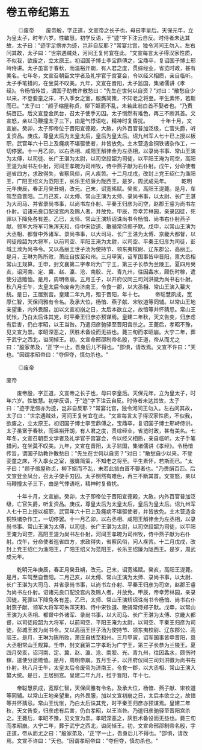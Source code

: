 # 卷五帝纪第五

 　　◎废帝 　　废帝殷，字正道，文宣帝之长子也，母曰李皇后。天保元年，立为皇太子，时年六岁。性敏慧。初学反语，于"迹"字下注云自反。时侍者未达其故，太子曰："迹字足傍亦为迹，岂非自反耶？"常宴北宫，独令河间王勿入。左右问其故，太子曰："世宗遇贼处，河间王复何宜在此。"文宣每言太子得汉家性质，不似我，欲废之，立太原王。初诏国子博士李宝鼎傅之，宝鼎卒，复诏国子博士邢峙侍讲。太子虽富于春秋，而温裕开朗，有人君之度，贯综经业，省览时政，甚有美名。七年冬，文宣召朝臣文学者及礼学官于宫宴会，令以经义相质，亲自临听。太子手笔措问，在坐莫不叹美。九年，文宣在晋阳，太子监国，集诸儒讲《孝经》。令杨愔传旨，谓国子助教许散愁曰："先生在世何以自资？"对曰："散愁自少以来，不登娈童之床，不入季女之室，服膺简策，不知老之将至。平生素怀，若斯而已。"太子曰："颜子缩屋称贞，柳下妪而不乱，未若此翁白首不娶者也。"乃赉绢百匹。后文宣登金凤台，召太子使手刃囚。太子恻然有难色，再三不断其首。文宣怒，亲以马鞭撞太子三下，由是气悸语吃，精神时复昏扰。 　　十年十月，文宣崩。癸卯，太子即帝位于晋阳宣德殿，大赦，内外百官普加泛级，亡官失爵，听复资品。庚戌，尊皇太后为太皇太后，皇后为皇太后。诏九州军人七十已上授以板职，武官年六十已上及癃病不堪驱使者，并皆放免。土木营造金铜铁诸杂作工，一切停罢。十一月乙卯，以右丞相、咸阳王斛律金为左丞相，以录尚书事、常山王演为太傅，以司徒、长广王湛为太尉，以司空段韶为司徒，以平阳王淹为司空，高阳王湜为尚书左仆射，河间王孝琬为司州牧，侍中燕子献为右仆射。戊午，分命使者巡省四方，求政得失，省察风俗，问人疾苦。十二月戊戌，改封上党王绍仁为渔阳王，广阳王绍义为范阳王，长乐王绍廉为陇西王。是岁，周武成元年。 　　乾明元年庚辰，春正月癸丑朔，改元。己末，诏宽徭赋。癸亥，高阳王湜薨。是月，车驾至自晋阳。二月己亥，以太傅、常山王演为太师、录尚书事，以太尉、长广王湛为大司马、并省录尚书事，以尚书左仆射、平秦王归彦为司空，赵郡王睿为尚书左仆射。诏诸元良口配没宫内及赐人者，并放免。甲辰，帝幸芳林园，亲录囚徒，死罪以下降免各有差。乙巳，太师、常山王演矫诏诛尚书令杨愔、尚书右仆射燕子献、领军大将军可朱浑天和、侍中宋钦道、散骑常侍郑子默。戊申，以常山王演为大丞相、都督中外诸军、录尚书事，以大司马、长广王湛为太傅、京畿大都督，以司徒段韶为大将军，以前司空、平阳王淹为太尉，以司空、平秦王归彦为司徒，彭城王浟为尚书令。又以高丽王世子汤为使持节、领东夷校尉、辽东郡公、高丽王。是月，王琳为陈所败，萧庄自拔至和州。三月甲寅，诏军国事皆申晋阳，禀大丞相常山王规算。壬申，封文襄第二字孝珩为广宁王，第三子长恭为兰陵王。夏四月癸亥，诏河南、定、冀、赵、瀛、沧、南胶、光、青九州，往因螽水，颇伤时稼，遣使分途赡恤。是月，周明帝崩。五月壬子，以开府仪同三司刘洪徽为尚书右仆射。秋八月壬午，太皇太后令废帝为济南王，令食一郡，以大丞相、常山王演入纂大统。是日，王居别宫。皇建二年九月，殂于晋阳，年十七。 　　帝聪慧夙成，宽厚仁智，天保间雅有令名。及承大位，杨愔、燕子献、宋钦道等同辅。以常山王地亲望重，内外畏服，加以文宣初崩之日，太后本欲立之，故愔等并怀猜忌。常山王忧怅，乃白太后诛其党，时平秦王归彦亦预谋焉。皇建二年秋，天文告变，归彦虑有后害，仍白孝昭，以王当咎。乃遣归彦驰驿至晋阳宫杀之。王薨后，孝昭不豫，见文宣为祟。孝昭深恶之，厌胜术备设而无益也。薨三旬而孝昭崩。大宁二年，葬于武宁之西北，谥闵悼王。初，文宣命邢邵制帝名殷，字正道，帝从而尤之曰："殷家弟及，'正'字一止，吾身后儿不得也。"邵惧，请改焉。文宣不许曰："天也。"因谓孝昭帝曰："夺但夺，慎勿杀也。"

 　　◎废帝

废帝

　　废帝殷，字正道，文宣帝之长子也，母曰李皇后。天保元年，立为皇太子，时年六岁。性敏慧。初学反语，于"迹"字下注云自反。时侍者未达其故，太子曰："迹字足傍亦为迹，岂非自反耶？"常宴北宫，独令河间王勿入。左右问其故，太子曰："世宗遇贼处，河间王复何宜在此。"文宣每言太子得汉家性质，不似我，欲废之，立太原王。初诏国子博士李宝鼎傅之，宝鼎卒，复诏国子博士邢峙侍讲。太子虽富于春秋，而温裕开朗，有人君之度，贯综经业，省览时政，甚有美名。七年冬，文宣召朝臣文学者及礼学官于宫宴会，令以经义相质，亲自临听。太子手笔措问，在坐莫不叹美。九年，文宣在晋阳，太子监国，集诸儒讲《孝经》。令杨愔传旨，谓国子助教许散愁曰："先生在世何以自资？"对曰："散愁自少以来，不登娈童之床，不入季女之室，服膺简策，不知老之将至。平生素怀，若斯而已。"太子曰："颜子缩屋称贞，柳下妪而不乱，未若此翁白首不娶者也。"乃赉绢百匹。后文宣登金凤台，召太子使手刃囚。太子恻然有难色，再三不断其首。文宣怒，亲以马鞭撞太子三下，由是气悸语吃，精神时复昏扰。

　　十年十月，文宣崩。癸卯，太子即帝位于晋阳宣德殿，大赦，内外百官普加泛级，亡官失爵，听复资品。庚戌，尊皇太后为太皇太后，皇后为皇太后。诏九州军人七十已上授以板职，武官年六十已上及癃病不堪驱使者，并皆放免。土木营造金铜铁诸杂作工，一切停罢。十一月乙卯，以右丞相、咸阳王斛律金为左丞相，以录尚书事、常山王演为太傅，以司徒、长广王湛为太尉，以司空段韶为司徒，以平阳王淹为司空，高阳王湜为尚书左仆射，河间王孝琬为司州牧，侍中燕子献为右仆射。戊午，分命使者巡省四方，求政得失，省察风俗，问人疾苦。十二月戊戌，改封上党王绍仁为渔阳王，广阳王绍义为范阳王，长乐王绍廉为陇西王。是岁，周武成元年。

　　乾明元年庚辰，春正月癸丑朔，改元。己末，诏宽徭赋。癸亥，高阳王湜薨。是月，车驾至自晋阳。二月己亥，以太傅、常山王演为太师、录尚书事，以太尉、长广王湛为大司马、并省录尚书事，以尚书左仆射、平秦王归彦为司空，赵郡王睿为尚书左仆射。诏诸元良口配没宫内及赐人者，并放免。甲辰，帝幸芳林园，亲录囚徒，死罪以下降免各有差。乙巳，太师、常山王演矫诏诛尚书令杨愔、尚书右仆射燕子献、领军大将军可朱浑天和、侍中宋钦道、散骑常侍郑子默。戊申，以常山王演为大丞相、都督中外诸军、录尚书事，以大司马、长广王湛为太傅、京畿大都督，以司徒段韶为大将军，以前司空、平阳王淹为太尉，以司空、平秦王归彦为司徒，彭城王浟为尚书令。又以高丽王世子汤为使持节、领东夷校尉、辽东郡公、高丽王。是月，王琳为陈所败，萧庄自拔至和州。三月甲寅，诏军国事皆申晋阳，禀大丞相常山王规算。壬申，封文襄第二字孝珩为广宁王，第三子长恭为兰陵王。夏四月癸亥，诏河南、定、冀、赵、瀛、沧、南胶、光、青九州，往因螽水，颇伤时稼，遣使分途赡恤。是月，周明帝崩。五月壬子，以开府仪同三司刘洪徽为尚书右仆射。秋八月壬午，太皇太后令废帝为济南王，令食一郡，以大丞相、常山王演入纂大统。是日，王居别宫。皇建二年九月，殂于晋阳，年十七。

　　帝聪慧夙成，宽厚仁智，天保间雅有令名。及承大位，杨愔、燕子献、宋钦道等同辅。以常山王地亲望重，内外畏服，加以文宣初崩之日，太后本欲立之，故愔等并怀猜忌。常山王忧怅，乃白太后诛其党，时平秦王归彦亦预谋焉。皇建二年秋，天文告变，归彦虑有后害，仍白孝昭，以王当咎。乃遣归彦驰驿至晋阳宫杀之。王薨后，孝昭不豫，见文宣为祟。孝昭深恶之，厌胜术备设而无益也。薨三旬而孝昭崩。大宁二年，葬于武宁之西北，谥闵悼王。初，文宣命邢邵制帝名殷，字正道，帝从而尤之曰："殷家弟及，'正'字一止，吾身后儿不得也。"邵惧，请改焉。文宣不许曰："天也。"因谓孝昭帝曰："夺但夺，慎勿杀也。"